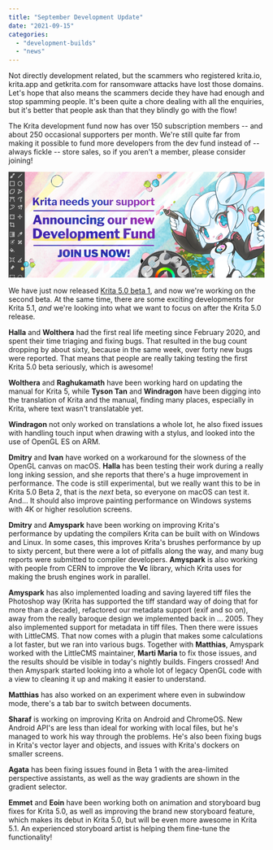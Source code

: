 ```yaml
---
title: "September Development Update"
date: "2021-09-15"
categories: 
  - "development-builds"
  - "news"
---
```


Not directly development related, but the scammers who registered krita.io, krita.app and getkrita.com for ransomware attacks have lost those domains. Let's hope that also means the scammers decide they have had enough and stop spamming people. It's been quite a chore dealing with all the enquiries, but it's better that people ask than that they blindly go with the flow!

The Krita development fund now has over 150 subscription members -- and about 250 occasional supporters per month. We're still quite far from making it possible to fund more developers from the dev fund instead of -- always fickle -- store sales, so if you aren't a member, please consider joining!

[![](images/landing-page-banner.png)](https://fund.krita.org)

We have just now released [Krita 5.0 beta 1](https://krita.org/en/item/first-beta-for-krita-5-0-released/), and now we're working on the second beta. At the same time, there are some exciting developments for Krita 5.1, _and_ we're looking into what we want to focus on after the Krita 5.0 release.

**Halla** and **Wolthera** had the first real life meeting since February 2020, and spent their time triaging and fixing bugs. That resulted in the bug count dropping by about sixty, because in the same week, over forty new bugs were reported. That means that people are really taking testing the first Krita 5.0 beta seriously, which is awesome!

**Wolthera** and **Raghukamath** have been working hard on updating the manual for Krita 5, while **Tyson Tan** and **Windragon** have been digging into the translation of Krita and the manual, finding many places, especially in Krita, where text wasn't translatable yet.

**Windragon** not only worked on translations a whole lot, he also fixed issues with handling touch input when drawing with a stylus, and looked into the use of OpenGL ES on ARM.

**Dmitry** and **Ivan** have worked on a workaround for the slowness of the OpenGL canvas on macOS. **Halla** has been testing their work during a really long inking session, and she reports that there's a huge improvement in performance. The code is still experimental, but we really want this to be in Krita 5.0 Beta 2, that is the _next_ beta, so everyone on macOS can test it. And... It should also improve painting performance on Windows systems with 4K or higher resolution screens.

**Dmitry** and **Amyspark** have been working on improving Krita's performance by updating the compilers Krita can be built with on Windows and Linux. In some cases, this improves Krita's brushes performance by up to sixty percent, but there were a lot of pitfalls along the way, and many bug reports were submitted to compiler developers. **Amyspark** is also working with people from CERN to improve the **Vc** library, which Krita uses for making the brush engines work in parallel.

**Amyspark** has also implemented loading and saving layered tiff files the Photoshop way (Krita has supported the tiff standard way of doing that for more than a decade), refactored our metadata support (exif and so on), away from the really baroque design we implemented back in ... 2005. They also implemented support for metadata in tiff files. Then there were issues with LittleCMS. That now comes with a plugin that makes some calculations a lot faster, but we ran into various bugs. Together with **Matthias**, Amyspark worked with the LittleCMS maintainer, **Marti Maria** to fix those issues, and the results should be visible in today's nightly builds. Fingers crossed! And then Amyspark started looking into a whole lot of legacy OpenGL code with a view to cleaning it up and making it easier to understand.

**Matthias** has also worked on an experiment where even in subwindow mode, there's a tab bar to switch between documents.

**Sharaf** is working on improving Krita on Android and ChromeOS. New Android API's are less than ideal for working with local files, but he's managed to work his way through the problems. He's also been fixing bugs in Krita's vector layer and objects, and issues with Krita's dockers on smaller screens.

**Agata** has been fixing issues found in Beta 1 with the area-limited perspective assistants, as well as the way gradients are shown in the gradient selector.

**Emmet** and **Eoin** have been working both on animation and storyboard bug fixes for Krita 5.0, as well as improving the brand new storyboard feature, which makes its debut in Krita 5.0, but will be even more awesome in Krita 5.1. An experienced storyboard artist is helping them fine-tune the functionality!
